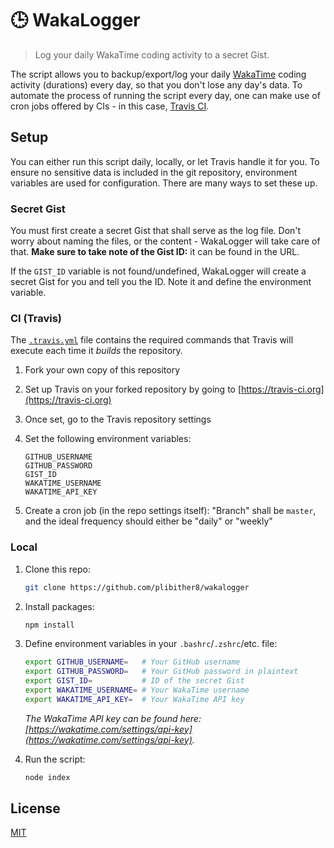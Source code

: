 # 🕒 WakaLogger

> Log your daily WakaTime coding activity to a secret Gist.

The script allows you to backup/export/log your daily [WakaTime](https://wakatime.com) coding activity (durations) every day, so that you don't lose any day's data. To automate the process of running the script every day, one can make use of cron jobs offered by CIs - in this case, [Travis CI](https://travis-ci.org).

## Setup

You can either run this script daily, locally, or let Travis handle it for you. To ensure no sensitive data is included in the git repository, environment variables are used for configuration. There are many ways to set these up.

### Secret Gist

You must first create a secret Gist that shall serve as the log file. Don't worry about naming the files, or the content - WakaLogger will take care of that. **Make sure to take note of the Gist ID:** it can be found in the URL.

If the `GIST_ID` variable is not found/undefined, WakaLogger will create a secret Gist for you and tell you the ID. Note it and define the environment variable.

### CI (Travis)

The [`.travis.yml`](.travis.yml) file contains the required commands that Travis will execute each time it *builds* the repository.

1. Fork your own copy of this repository

1. Set up Travis on your forked repository by going to [https://travis-ci.org](https://travis-ci.org)

1. Once set, go to the Travis repository settings

1. Set the following environment variables:

    ```text
    GITHUB_USERNAME
    GITHUB_PASSWORD
    GIST_ID
    WAKATIME_USERNAME
    WAKATIME_API_KEY
    ```

1. Create a cron job (in the repo settings itself): "Branch" shall be `master`, and the ideal frequency should either be "daily" or "weekly"

### Local

1. Clone this repo:

    ```sh
    git clone https://github.com/plibither8/wakalogger
    ```

1. Install packages:

    ```sh
    npm install
    ```

1. Define environment variables in your `.bashrc`/`.zshrc`/etc. file:

    ```sh
    export GITHUB_USERNAME=   # Your GitHub username
    export GITHUB_PASSWORD=   # Your GitHub password in plaintext
    export GIST_ID=           # ID of the secret Gist
    export WAKATIME_USERNAME= # Your WakaTime username
    export WAKATIME_API_KEY=  # Your WakaTime API key
    ```

    *The WakaTime API key can be found here: [https://wakatime.com/settings/api-key](https://wakatime.com/settings/api-key).*

1. Run the script:

    ```sh
    node index
    ```

## License

[MIT](LICENSE)
